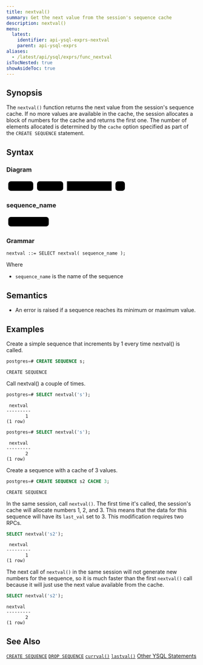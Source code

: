 ```yaml
---
title: nextval()
summary: Get the next value from the session's sequence cache
description: nextval()
menu:
  latest:
    identifier: api-ysql-exprs-nextval
    parent: api-ysql-exprs
aliases:
  - /latest/api/ysql/exprs/func_nextval
isTocNested: true
showAsideToc: true
---
```


## Synopsis
The `nextval()` function returns the next value from the session's sequence cache. If no more values are available in the cache, the session allocates a block of numbers for the cache and returns the first one. The number of elements allocated is determined by the `cache` option specified as part of the `CREATE SEQUENCE` statement.

## Syntax

### Diagram
<svg class="rrdiagram" version="1.1" xmlns:xlink="http://www.w3.org/1999/xlink" xmlns="http://www.w3.org/2000/svg" width="318" height="35" viewbox="0 0 318 35"><path class="connector" d="M0 22h5m66 0h10m69 0h10m118 0h10m25 0h5"/><rect class="literal" x="5" y="5" width="66" height="25" rx="7"/><text class="text" x="15" y="22">SELECT</text><rect class="literal" x="81" y="5" width="69" height="25" rx="7"/><text class="text" x="91" y="22">nextval(</text><a xlink:href="../../grammar_diagrams#sequence-name"><rect class="rule" x="160" y="5" width="118" height="25"/><text class="text" x="170" y="22">sequence_name</text></a><rect class="literal" x="288" y="5" width="25" height="25" rx="7"/><text class="text" x="298" y="22">)</text></svg>

### sequence_name
<svg class="rrdiagram" version="1.1" xmlns:xlink="http://www.w3.org/1999/xlink" xmlns="http://www.w3.org/2000/svg" width="117" height="35" viewbox="0 0 117 35"><path class="connector" d="M0 22h5m107 0h5"/><rect class="literal" x="5" y="5" width="107" height="25" rx="7"/><text class="text" x="15" y="22">&lt;Text Literal&gt;</text></svg>

### Grammar
```
nextval ::= SELECT nextval( sequence_name );
```

Where

- `sequence_name` is the name of the sequence

## Semantics
- An error is raised if a sequence reaches its minimum or maximum value.

## Examples

Create a simple sequence that increments by 1 every time nextval() is called.

```sql
postgres=# CREATE SEQUENCE s;
```
```
CREATE SEQUENCE
```

Call nextval() a couple of times.

```sql
postgres=# SELECT nextval('s');
```
```
 nextval
---------
       1
(1 row)
```
```sql
postgres=# SELECT nextval('s');
```
```
 nextval
---------
       2
(1 row)
```

Create a sequence with a cache of 3 values.

```sql
postgres=# CREATE SEQUENCE s2 CACHE 3;
```
```
CREATE SEQUENCE
```

In the same session, call `nextval()`. The first time it's called, the session's cache will allocate numbers 1, 2, and 3. This means that the data for this sequence will have its `last_val` set to 3. This modification requires two RPCs.
```sql
SELECT nextval('s2');
```
```
 nextval
---------
       1
(1 row)
```

The next call of `nextval()` in the same session will not generate new numbers for the sequence, so it is much faster than the first `nextval()` call because it will just use the next value available from the cache.

```sql
SELECT nextval('s2');
```
```
nextval
---------
       2
(1 row)
```

## See Also
[`CREATE SEQUENCE`](../create_sequence)
[`DROP SEQUENCE`](../drop_sequence)
[`currval()`](../currval_sequence)
[`lastval()`](../lastval_sequence)
[Other YSQL Statements](..)
